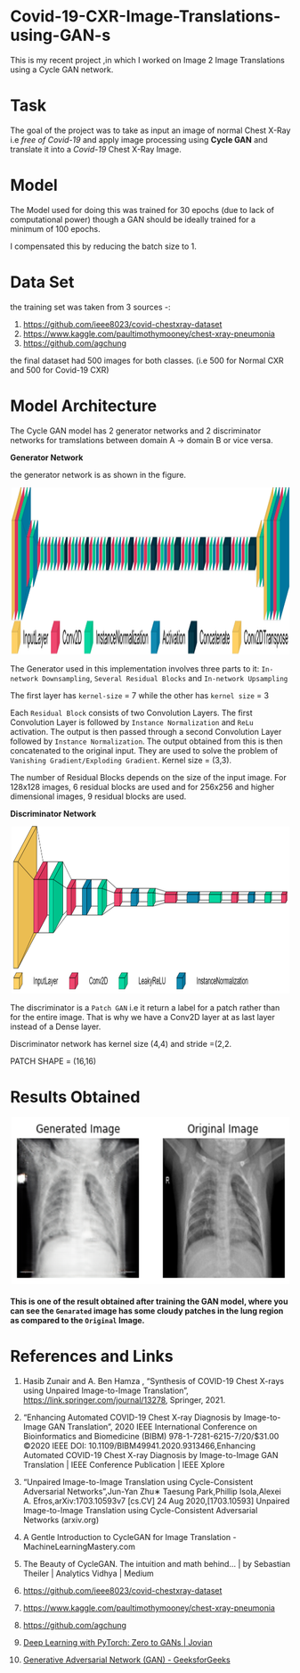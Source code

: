 # Covid-19-CXR-Image-Translations-using-GAN-s
This is my recent project ,in which I worked on Image 2 Image Translations using a Cycle GAN network. 

# Task
The goal of the project was to take as input an image of normal Chest X-Ray i.e *free of Covid-19* and apply image processing using **Cycle GAN** and translate it into a *Covid-19* Chest X-Ray Image.


# Model 
The Model used for doing this was trained for 30 epochs (due to lack of computational power) though a GAN should be ideally trained for a minimum of 100 epochs.

I compensated this by reducing the batch size to 1.

# Data Set 
the training set was taken from 3 sources -: 

1. https://github.com/ieee8023/covid-chestxray-dataset
2. https://www.kaggle.com/paultimothymooney/chest-xray-pneumonia
3. https://github.com/agchung

the final dataset had 500 images for both classes. (i.e 500 for Normal CXR and 500 for Covid-19 CXR)

# Model Architecture

The Cycle GAN model has 2 generator networks and 2 discriminator networks for tramslations between domain A -> domain B or vice versa.

**Generator Network**

the generator network is as shown in the figure.

<p align="center">
  <img src="./model_view.png" height ="300" width="500" title="hover text">
</p>

The Generator used in this implementation involves three parts to it: `In-network Downsampling`, `Several Residual Blocks` and `In-network Upsampling`

The first layer has `kernel-size` = 7 while the other has `kernel size` = 3

Each `Residual Block` consists of two Convolution Layers. The first Convolution Layer is followed by `Instance Normalization` and `ReLu` activation. The output is then passed through a second Convolution Layer followed by `Instance Normalization`. The output obtained from this is then concatenated to the original input. 
They are used to solve the problem of `Vanishing Gradient/Exploding Gradient`.
Kernel size = (3,3).

The number of Residual Blocks depends on the size of the input image. For 128x128 images, 6 residual blocks are used and for 256x256 and higher dimensional images, 9 residual blocks are used.


**Discriminator Network**

<p align="center">
  <img src="./discriminator_model_view.png" height ="300" width="500" title="hover text">
</p>

The discriminator is a `Patch GAN` i.e it return a label for a patch rather than for the entire image. That is why we have a Conv2D layer at as last layer instead of a Dense layer. 

Discriminator network has kernel size (4,4) and stride =(2,2.

PATCH SHAPE = (16,16)


# Results Obtained

<p align="center">
  <img src="./Generated_vs_Original5.png" height ="300" width="500" title="hover text">
</p>

#### This is one of the result obtained after training the GAN model, where you can see the `Genarated` image has some cloudy patches in the lung region as compared to the `Original` Image.

# References and Links

1. Hasib Zunair and A. Ben Hamza , “Synthesis of COVID-19 Chest X-rays using Unpaired Image-to-Image Translation”, https://link.springer.com/journal/13278, Springer, 2021.

2. “Enhancing Automated COVID-19 Chest X-ray Diagnosis by Image-to-Image GAN Translation”, 2020 IEEE International Conference on Bioinformatics and Biomedicine (BIBM) 978-1-7281-6215-7/20/$31.00 ©2020 IEEE DOI: 10.1109/BIBM49941.2020.9313466,Enhancing Automated COVID-19 Chest X-ray Diagnosis by Image-to-Image GAN Translation | IEEE Conference Publication | IEEE Xplore

3. “Unpaired Image-to-Image Translation using Cycle-Consistent Adversarial Networks”,Jun-Yan Zhu∗
Taesung Park,Phillip Isola,Alexei A. Efros,arXiv:1703.10593v7 [cs.CV] 24 Aug 2020,[1703.10593] Unpaired Image-to-Image Translation using Cycle-Consistent Adversarial Networks (arxiv.org)

4. A Gentle Introduction to CycleGAN for Image Translation - MachineLearningMastery.com 
5. The Beauty of CycleGAN. The intuition and math behind… | by Sebastian Theiler | Analytics Vidhya | Medium 
6. https://github.com/ieee8023/covid-chestxray-dataset 
7. https://www.kaggle.com/paultimothymooney/chest-xray-pneumonia
8. https://github.com/agchung
9. [Deep Learning with PyTorch: Zero to GANs | Jovian](https://jovian.com/learn/deep-learning-with-pytorch-zero-to-gans)
10. [Generative Adversarial Network (GAN) - GeeksforGeeks](https://www.geeksforgeeks.org/generative-adversarial-network-gan/)







